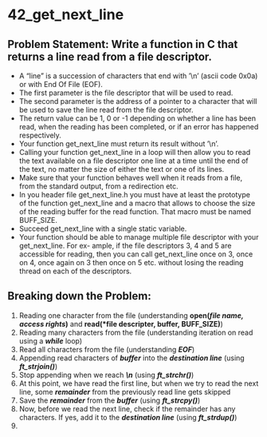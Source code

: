 # 42_get_next_line

## Problem Statement: Write a function in C that returns a line read from a file descriptor.
- A “line” is a succession of characters that end with ’\n’ (ascii code 0x0a) or with End Of File (EOF).
- The first parameter is the file descriptor that will be used to read.
- The second parameter is the address of a pointer to a character that will be used to save the line read from the file descriptor.
- The return value can be 1, 0 or -1 depending on whether a line has been read, when the reading has been completed, or if an error has happened respectively.
- Your function get_next_line must return its result without ’\n’.
- Calling your function get_next_line in a loop will then allow you to read the text available on a file descriptor one line at a time until the end of the text, no matter the size of either the text or one of its lines.
- Make sure that your function behaves well when it reads from a file, from the standard output, from a redirection etc.
- In you header file get_next_line.h you must have at least the prototype of the function get_next_line and a macro that allows to choose the size of the reading buffer for the read function. That macro must be named BUFF_SIZE.
- Succeed get_next_line with a single static variable.
- Your function should be able to manage multiple file descriptor with your get_next_line. For ex- ample, if the file descriptors 3, 4 and 5 are accessible for reading, then you can call get_next_line once on 3, once on 4, once again on 3 then once on 5 etc. without losing the reading thread on each of the descriptors.

## Breaking down the Problem:
1. Reading one character from the file (understanding **open(*file name, access rights*)** and **read(*file descripter, buffer, BUFF_SIZE)**)
2. Reading many characters from the file (understanding iteration on read using a ***while*** loop)
3. Read all characters from the file (understanding ***EOF***)
4. Appending read characters of ***buffer*** into the ***destination line*** (using ***ft_strjoin()***)
5. Stop appending when we reach ***\n*** (using ***ft_strchr()***)
6. At this point, we have read the first line, but when we try to read the next line, some ***remainder*** from the previously read line gets skipped
7. Save the ***remainder*** from the ***buffer*** (using ***ft_strcpy()***)
8. Now, before we read the next line, check if the remainder has any characters. If yes, add it to the ***destination line*** (using ***ft_strdup()***)
9. 
